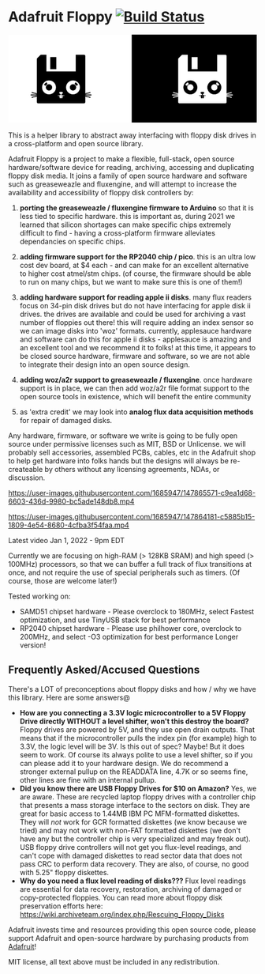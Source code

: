 # Adafruit Floppy [![Build Status](https://github.com/adafruit/Adafruit_Floppy/workflows/Arduino%20Library%20CI/badge.svg)](https://github.com/adafruit/Adafruit_Floppy/actions)

![Adafruit Floppy](./images/rabbit.png)

This is a helper library to abstract away interfacing with floppy disk drives in a cross-platform and open source library.

Adafruit Floppy is a project to make a flexible, full-stack, open source hardware/software device for reading, archiving, accessing and duplicating floppy disk media. It joins a family of open source hardware and software such as greaseweazle and fluxengine, and will attempt to increase the availability and accessibility of floppy disk controllers by:

1. **porting the greaseweazle / fluxengine firmware to Arduino** so that it is less tied to specific hardware. this is important as, during 2021 we learned that silicon shortages can make specific chips extremely difficult to find - having a cross-platform firmware alleviates dependancies on specific chips.

2. **adding firmware support for the RP2040 chip / pico**. this is an ultra low cost dev board, at $4 each - and can make for an excellent alternative to higher cost atmel/stm chips. (of course, the firmware should be able to run on many chips, but we want to make sure this is one of them!)

3. **adding hardware support for reading apple ii disks**. many flux readers focus on 34-pin disk drives but do not have interfacing for apple disk ii drives. the drives are available and could be used for archiving a vast number of floppies out there! this will require adding an index sensor so we can image disks into 'woz' formats. currently, applesauce hardware and software can do this for apple ii disks - applesauce is amazing and an excellent tool and we recommend it to folks! at this time, it appears to be closed source hardware, firmware and software, so we are not able to integrate their design into an open source design.

4. **adding woz/a2r support to greaseweazle / fluxengine**. once hardware support is in place, we can then add woz/a2r file format support to the open source tools in existence, which will benefit the entire community

5. as 'extra credit' we may look into **analog flux data acquisition methods** for repair of damaged disks.

Any hardware, firmware, or software we write is going to be fully open source under permissive licenses such as MIT, BSD or Unlicense. we will probably sell accessories, assembled PCBs, cables, etc in the Adafruit shop to help get hardware into folks hands but the designs will always be re-createable by others without any licensing agreements, NDAs, or discussion.

https://user-images.githubusercontent.com/1685947/147865571-c9ea1d68-6603-436d-9980-bc5ade148db8.mp4

https://user-images.githubusercontent.com/1685947/147864181-c5885b15-1809-4e54-8680-4cfba3f54faa.mp4

Latest video Jan 1, 2022 - 9pm EDT

Currently we are focusing on high-RAM (> 128KB SRAM) and high speed (> 100MHz) processors, so that we can buffer a full track of flux transitions at once, and not require the use of special peripherals such as timers. (Of course, those are welcome later!)

Tested working on:
   * SAMD51 chipset hardware - Please overclock to 180MHz, select Fastest optimization, and use TinyUSB stack for best performance
   * RP2040 chipset hardware - Please use philhower core, overclock to 200MHz, and select -O3 optimization for best performance
Longer version!

## Frequently Asked/Accused Questions

There's a LOT of preconceptions about floppy disks and how / why we have this library. Here are some answers@

* **How are you connecting a 3.3V logic microcontroller to a 5V Floppy Drive directly WITHOUT a level shifter, won't this destroy the board?**
Floppy drives are powered by 5V, and they use open drain outputs. That means that if the microcontroller pulls the index pin (for example) high to 3.3V, the logic level will be 3V. Is this out of spec? Maybe! But it does seem to work. Of course its always polite to use a level shifter, so if you can please add it to your hardware design. We do recommend a stronger external pullup on the READDATA line, 4.7K or so seems fine, other lines are fine with an internal pullup.
* **Did you know there are USB Floppy Drives for $10 on Amazon?** Yes, we are aware. These are recycled laptop floppy drives with a controller chip that presents a mass storage interface to the sectors on disk. They are great for basic access to 1.44MB IBM PC MFM-formatted diskettes. They will *not* work for GCR formatted diskettes (we know because we tried) and may not work with non-FAT formatted diskettes (we don't have any but the controller chip is very specialized and may freak out). USB floppy drive controllers will not get you flux-level readings, and can't cope with damaged diskettes to read sector data that does not pass CRC to perform data recovery. They are also, of course, no good with 5.25" floppy diskettes.
* **Why do you need a flux level reading of disks???** Flux level readings are essential for data recovery, restoration, archiving of damaged or copy-protected floppies. You can read more about floppy disk preservation efforts here: https://wiki.archiveteam.org/index.php/Rescuing_Floppy_Disks

Adafruit invests time and resources providing this open source code, please support Adafruit and open-source hardware by purchasing products from [Adafruit](https://adafruit.com)!

MIT license, all text above must be included in any redistribution.
